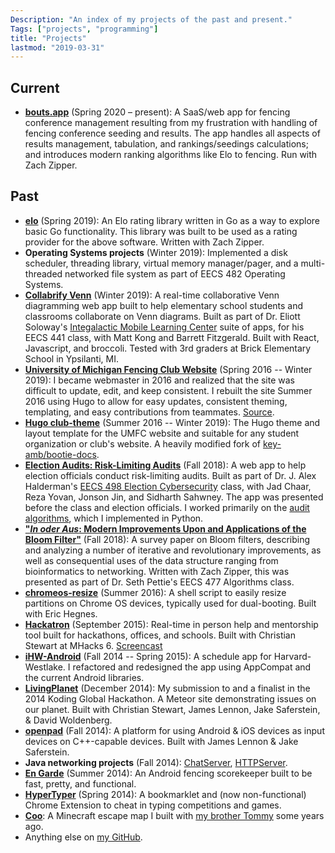 ```yaml
---
Description: "An index of my projects of the past and present."
Tags: ["projects", "programming"]
title: "Projects"
lastmod: "2019-03-31"
---
```


## Current
  - [**bouts.app**](https://sr.ht/~ethanmad/bouts.app) (Spring 2020 – present): A SaaS/web app for fencing conference management resulting from my frustration with handling of fencing conference seeding and results. The app handles all aspects of results management, tabulation, and rankings/seedings calculations; and introduces modern ranking algorithms like Elo to fencing. Run with Zach Zipper.

## Past
  - [**elo**](https://github.com/ethanmad/elo) (Spring 2019): An Elo rating library written in Go as a way to explore basic Go functionality. This library was built to be used as a rating provider for the above software.  Written with Zach Zipper.
  - **Operating Systems projects** (Winter 2019): Implemented a disk scheduler, threading library, virtual memory manager/pager, and a multi-threaded networked file system as part of EECS 482 Operating Systems.
  - [**Collabrify Venn**](https://venndiagram.imlc.io/) (Winter 2019): A real-time collaborative Venn diagramming web app built to help elementary school students and classrooms collaborate on Venn diagrams. Built as part of Dr. Eliott Soloway's [Integalactic Mobile Learning Center](http://www.imlc.io/) suite of apps, for his EECS 441 class, with Matt Kong and Barrett Fitzgerald. Built with React, Javascript, and broccoli. Tested with 3rd graders at Brick Elementary School in Ypsilanti, MI.
  - [**University of Michigan Fencing Club Website**](http://umich.edu/~fencing) (Spring 2016 -- Winter 2019): I became webmaster in 2016 and realized that the site was difficult to update, edit, and keep consistent. I rebuilt the site Summer 2016 using Hugo to allow for easy updates, consistent theming, templating, and easy contributions from teammates. [Source](https://github.com/UM-Fencing/UMFC-Website).
  - [**Hugo club-theme**](https://github.com/UM-Fencing/club-theme) (Summer 2016 -- Winter 2019): The Hugo theme and layout template for the UMFC website and suitable for any student organization or club's website. A heavily modified fork of [key-amb/bootie-docs](https://github.com/key-amb/hugo-theme-bootie-docs).
  - [**Election Audits: Risk-Limiting Audits**](/post/election_audits/) (Fall 2018): A web app to help election officials conduct risk-limiting audits. Built as part of Dr. J. Alex Halderman's [EECS 498 Election Cybersecurity](https://www.eecs.umich.edu/courses/eecs498.009/) class, with Jad Chaar, Reza Yovan, Jonson Jin, and Sidharth Sahwney.  The app was presented before the class and election officials. I worked primarily on the [audit algorithms](https://github.com/ethanmad/RLA/tree/master/backend/audits), which I implemented in Python.
  - [**"_In oder Aus_: Modern Improvements Upon and Applications of the Bloom Filter"**](https://arxiv.org/abs/1902.07353) (Fall 2018): A survey paper on Bloom filters, describing and analyzing a number of iterative and revolutionary improvements, as well as consequential uses of the data structure ranging from bioinformatics to networking. Written with Zach Zipper, this was presented as part of Dr. Seth Pettie's EECS 477 Algorithms class.
  - [**chromeos-resize**](https://github.com/ethanmad/chromeos-resize) (Summer 2016): A shell script to easily resize partitions on Chrome OS devices, typically used for dual-booting. Built with Eric Hegnes.
  - [**Hackatron**](https://github.com/TheWashingtonRedskins/Hackatron) (September 2015): Real-time in person help and mentorship tool built for hackathons, offices, and schools. Built with Christian Stewart at MHacks 6. [Screencast](https://www.youtube.com/watch?v=ZvAWzwYOl4o)
  - [**iHW-Android**](https://github.com/hwcomputerscience/ihw-android) (Fall 2014 -- Spring 2015): A schedule app for Harvard-Westlake. I refactored and redesigned the app using AppCompat and the current Android libraries.
  - [**LivingPlanet**](https://github.com/TheWashingtonRedskins/LivingPlanet) (December 2014): My submission to and a finalist in the 2014 Koding Global Hackathon. A Meteor site demonstrating issues on our planet. Built with Christian Stewart, James Lennon, Jake Saferstein, & David Woldenberg.
  - [**openpad**](https://openpad.github.io) (Fall 2014): A platform for using Android & iOS devices as input devices on C++-capable devices. Built with James Lennon & Jake Saferstein.
  - **Java networking projects** (Fall 2014): [ChatServer](http://github.com/ethanmad/ChatServer), [HTTPServer](https://github.com/ethanmad/HTTPServer).
  - [**En Garde**](https://ethanmad.github.io/En-Garde) (Summer 2014): An Android fencing scorekeeper built to be fast, pretty, and functional.
  - [**HyperTyper**](https://ethanmad.com/post/HyperTyper) (Spring 2014): A bookmarklet and (now non-functional) Chrome Extension to cheat in typing competitions and games.
  - [**Coo**](https://ethanmad.github.io/coo-mc): A Minecraft escape map I built with [my brother Tommy](http://tom.ethanmad.com) some years ago.
  - Anything else on [my GitHub](https://github.com/ethanmad).
